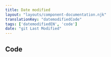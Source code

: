 ```yaml
---
title: Date modified
layout: "layouts/component-documentation.njk"
translationKey: "datemodifiedCode"
tags: ['datemodifiedEN', 'code']
date: "git Last Modified"
---
```


## Code